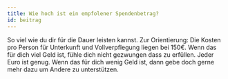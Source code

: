 ```yaml
---
title: Wie hoch ist ein empfolener Spendenbetrag?
id: beitrag
---
```


So viel wie du dir für die Dauer leisten kannst.
Zur Orientierung: Die Kosten pro Person für Unterkunft und Vollverpflegung liegen bei 150€.
Wenn das für dich viel Geld ist, fühle dich nicht gezwungen dass zu erfüllen. Jeder Euro ist genug.
Wenn das für dich wenig Geld ist, dann gebe doch gerne mehr dazu um Andere zu unterstützen.
